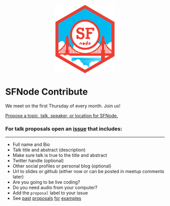<p align="center">
  <img src="logo/SFNodelogo_colorRGBppi72.png" alt="SFNode" />  
</p>

SFNode Contribute
=================
We meet on the first Thursday of every month. Join us!

[Propose a topic, talk, speaker, or location for SFNode.](https://github.com/sfnode/sfnode/issues)

### For talk proposals open an [issue](https://github.com/sfnode/sfnode/issues) that includes:

___

* Full name and Bio
* Talk title and abstract (description)
* Make sure talk is true to the title and abstract
* Twitter handle (optional)
* Other social profiles or personal blog (optional)
* Url to slides or github (either now or can be posted in meetup comments later)
* Are you going to be live coding?
* Do you need audio from your computer?
* Add the `proposal` label to your issue
* See [past](https://github.com/sfnode/sfnode/issues/4) [proposals](https://github.com/sfnode/sfnode/issues/3) [for](https://github.com/sfnode/sfnode/issues/2) [examples](https://github.com/sfnode/sfnode/issues/1)
